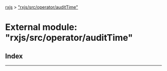 [rxjs](../README.md) > ["rxjs/src/operator/auditTime"](../modules/_rxjs_src_operator_audittime_.md)

# External module: "rxjs/src/operator/auditTime"

## Index

---

